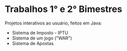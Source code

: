 # Trabalhos 1° e 2° Bimestres 
Projetos interativos ao usuário, feitos em Java:
- Sistema de Imposto - IPTU
- Sistema de um jogo ("WAR")
- Sistema de Apostas
